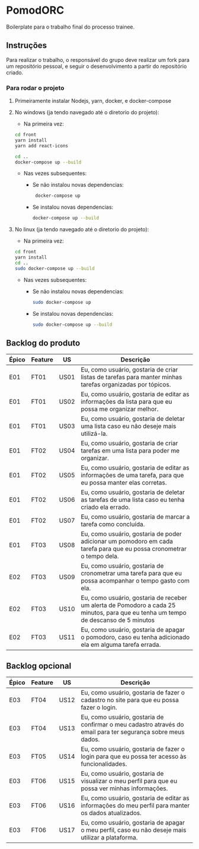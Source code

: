 # PomodORC

Boilerplate para o trabalho final do processo trainee.

## Instruções

Para realizar o trabalho, o responsável do grupo deve realizar um fork para um repositório pessoal, e seguir o desenvolvimento a partir do repositório criado.

### Para rodar o projeto

1. Primeiramente instalar Nodejs, yarn, docker, e docker-compose

2. No windows (ja tendo navegado até o diretorio do projeto):
   * Na primeira vez:

    ```bash
    cd front
    yarn install
    yarn add react-icons

    cd ..
    docker-compose up --build
    ```

   * Nas vezes subsequentes:

     * Se não instalou novas dependencias:

        ```bash
         docker-compose up
         ```

     * Se instalou novas dependencias:

        ```bash
        docker-compose up --build
        ```

3. No linux (ja tendo navegado até o diretorio do projeto):

   * Na primeira vez:

    ```bash
    cd front
    yarn install
    cd ..
    sudo docker-compose up --build
    ```

   * Nas vezes subsequentes:

     * Se não instalou novas dependencias:

        ```bash 
        sudo docker-compose up
        ```

     * Se instalou novas dependencias:

        ```bash
        sudo docker-compose up --build
        ```



## Backlog do produto

|Épico|Feature|US|Descrição|
|--|--|--|--|
|E01|FT01|US01|Eu, como usuário, gostaria de criar listas de tarefas para manter minhas tarefas organizadas por tópicos.|
|E01|FT01|US02|Eu, como usuário, gostaria de editar as informações da lista para que eu possa me organizar melhor.|
|E01|FT01|US03|Eu, como usuário, gostaria de deletar uma lista caso eu não deseje mais utilizá-la.|
|E01|FT02|US04|Eu, como usuário, gostaria de criar tarefas em uma lista para poder me organizar.|
|E01|FT02|US05|Eu, como usuário, gostaria de editar as informações de uma tarefa, para que eu possa manter elas corretas.|
|E01|FT02|US06|Eu, como usuário, gostaria de deletar as tarefas de uma lista caso eu tenha criado ela errado.|
|E01|FT02|US07|Eu, como usuário, gostaria de marcar a tarefa como concluída.|
|E01|FT03|US08|Eu, como usuário, gostaria de poder adicionar um pomodoro em cada tarefa para que eu possa cronometrar o tempo dela.|
|E02|FT03|US09|Eu, como usuário, gostaria de cronometrar uma tarefa para que eu possa acompanhar o tempo gasto com ela.|
|E02|FT03|US10|Eu, como usuário, gostaria de receber um alerta de Pomodoro a cada 25 minutos, para que eu tenha um tempo de descanso de 5 minutos|
|E02|FT03|US11|Eu, como usuário, gostaria de apagar o pomodoro, caso eu tenha adicionado ela em alguma tarefa errada.|

## Backlog opcional

|Épico|Feature|US|Descrição|
|--|--|--|--|
|E03|FT04|US12|Eu, como usuário, gostaria de fazer o cadastro no site para que eu possa fazer o login.|
|E03|FT04|US13|Eu, como usuário, gostaria de confirmar o meu cadastro através do email para ter segurança sobre meus dados.|
|E03|FT05|US14|Eu, como usuário, gostaria de fazer o login para que eu possa ter acesso às funcionalidades.|
|E03|FT06|US15|Eu, como usuário, gostaria de visualizar o meu perfil para que eu possa ver minhas informações.|
|E03|FT06|US16|Eu, como usuário, gostaria de editar as informações do meu perfil para manter os dados atualizados.|
|E03|FT06|US17|Eu, como usuário, gostaria de apagar o meu perfil, caso eu não deseje mais utilizar a plataforma.|

